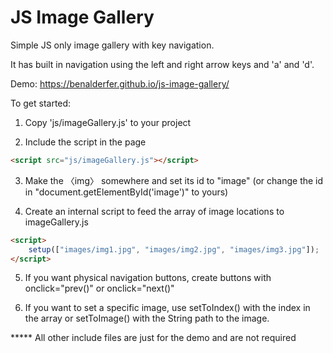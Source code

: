 # JS Image Gallery
Simple JS only image gallery with key navigation.

It has built in navigation using the left and right arrow keys and 'a' and 'd'.

Demo: https://benalderfer.github.io/js-image-gallery/

To get started:

1) Copy 'js/imageGallery.js' to your project

2) Include the script in the page 

```html
<script src="js/imageGallery.js"></script>
```

3) Make the &#12296;img&#12297; somewhere and set its id to "image" (or change the id in "document.getElementById('image')" to yours)

4) Create an internal script to feed the array of image locations to imageGallery.js 

```html
<script>
    setup(["images/img1.jpg", "images/img2.jpg", "images/img3.jpg"]);
</script>
```

5) If you want physical navigation buttons, create buttons with onclick="prev()" or onclick="next()"

6) If you want to set a specific image, use setToIndex() with the index in the array or setToImage() with the String path to the image.

***** All other include files are just for the demo and are not required
